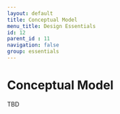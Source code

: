 ```yaml
---
layout: default
title: Conceptual Model
menu_title: Design Essentials
id: 12
parent_id : 11
navigation: false
group: essentials
---
```


# Conceptual Model

TBD
